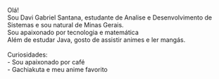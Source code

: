 <p align="left">Olá!<br>Sou Davi Gabriel Santana, estudante de Analise e Desenvolvimento de Sistemas e sou natural de Minas Gerais. <br>Sou apaixonado por tecnologia e matemática<br>Além de estudar Java, gosto de assistir animes e ler mangás.<br><br>Curiosidades:<br>- Sou apaixonado por café<br>- Gachiakuta e meu anime favorito</p></p>

###
